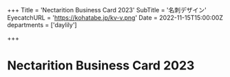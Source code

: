 +++
Title = 'Nectarition Business Card 2023'
SubTitle = '名刺デザイン'
EyecatchURL = 'https://kohatabe.jp/kv-v.png'
Date = 2022-11-15T15:00:00Z
departments = ['daylily']

+++

# Nectarition Business Card 2023
